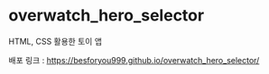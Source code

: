 # overwatch_hero_selector

HTML, CSS 활용한 토이 앱

배포 링크 : https://besforyou999.github.io/overwatch_hero_selector/

